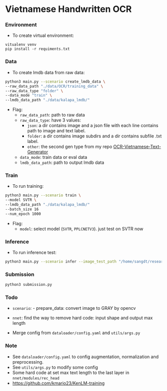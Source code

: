 # Vietnamese Handwritten OCR

### Environment

- To create virtual environment:
```
vitualenv venv
pip install -r requiments.txt
```

### Data
- To create lmdb data from raw data:
```bash
python3 main.py --scenario create_lmdb_data \
--raw_data_path "./data/OCR/training_data" \
--raw_data_type "folder" \
--data_mode "train" \
--lmdb_data_path "./data/kalapa_lmdb/"
```

- Flag:
    - `raw_data_path`: path to raw data
    - `raw_data_type`: have 3 values:
        - `json`: a dir contains image and a json file with each line contains path to image and text label.
        - `folder`: a dir contains image subdirs and a dir contains subfile .txt label.
        - `other`: the second gen type from my repo [OCR-Vietnamese-Text-Generator](https://github.com/trinhtuanvubk/OCR-Vietnamese-Text-Generator)
    - `data_mode`: train data or eval data
    - `lmdb_data_path`: path to output lmdb data

### Train
- To run training:
```bash
python3 main.py --scenario train \
--model SVTR \
--lmdb_data_path "./data/kalapa_lmdb/"
--batch_size 16
--num_epoch 1000
```

- Flag:
    - `model`: select model (`SVTR`, `PPLCNETV3`). just test on SVTR now

### Inference
- To run inference test:
```bash
python3 main.py --scenario infer --image_test_path "/home/sangdt/research/voice/svtr-pytorch/data/OCR/public_test/images/14/0.jpg"
```

### Submission

```bash
python3 submission.py
```

### Todo
- `scenario`: - prepare_data: convert image to GRAY by opencv

- `nnet`: find the way to remove hard code: input shape and output max length
- Merge config from `dataloader/config.yaml` and `utils/args.py`

### Note
- See `dataloader/config.yaml` to config augmentation, normalization and preprocessing. 
- See `utils/args.py` to modify some config
- Some hard code at set max text length to the last layer in  `nnet/modules/rec_head`
- https://github.com/kmario23/KenLM-training